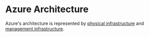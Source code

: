 # Azure Architecture

Azure's architecture is represented by [physical infrastructure](/azure/architecture/physical-infrastructure/README.md) and [management infrastructure](/azure/architecture/management-infrastructure/README.md). 